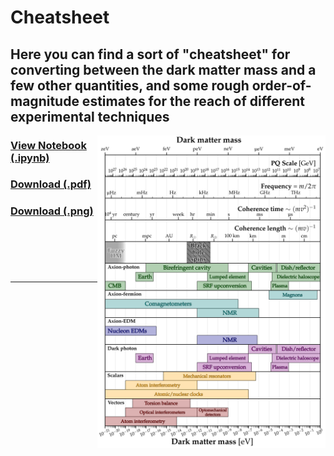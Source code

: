 # Cheatsheet

Here you can find a sort of "cheatsheet" for converting between the dark matter mass and a few other quantities, and some rough order-of-magnitude estimates for the reach of different experimental techniques
---
[<img align="right" height="500" src="../plots/plots_png/Cheatsheet.png">](https://github.com/cajohare/AxionLimits/raw/master/plots/plots_png/Cheatsheet.png)
### [View Notebook (.ipynb)](https://github.com/cajohare/AxionLimits/blob/master/Cheatsheet.ipynb)
### [Download (.pdf)](https://github.com/cajohare/AxionLimits/raw/master/plots/Cheatsheet.pdf)
### [Download (.png)](https://github.com/cajohare/AxionLimits/raw/master/plots/plots_png/Cheatsheet.png)
### &nbsp;
### &nbsp;
---